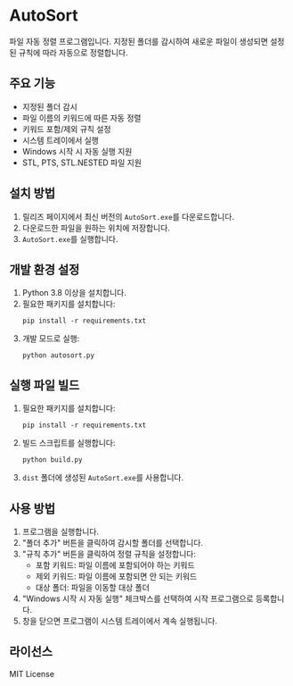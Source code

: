 # AutoSort

파일 자동 정렬 프로그램입니다. 지정된 폴더를 감시하여 새로운 파일이 생성되면 설정된 규칙에 따라 자동으로 정렬합니다.

## 주요 기능

- 지정된 폴더 감시
- 파일 이름의 키워드에 따른 자동 정렬
- 키워드 포함/제외 규칙 설정
- 시스템 트레이에서 실행
- Windows 시작 시 자동 실행 지원
- STL, PTS, STL.NESTED 파일 지원

## 설치 방법

1. 릴리즈 페이지에서 최신 버전의 `AutoSort.exe`를 다운로드합니다.
2. 다운로드한 파일을 원하는 위치에 저장합니다.
3. `AutoSort.exe`를 실행합니다.

## 개발 환경 설정

1. Python 3.8 이상을 설치합니다.
2. 필요한 패키지를 설치합니다:
   ```
   pip install -r requirements.txt
   ```
3. 개발 모드로 실행:
   ```
   python autosort.py
   ```

## 실행 파일 빌드

1. 필요한 패키지를 설치합니다:
   ```
   pip install -r requirements.txt
   ```
2. 빌드 스크립트를 실행합니다:
   ```
   python build.py
   ```
3. `dist` 폴더에 생성된 `AutoSort.exe`를 사용합니다.

## 사용 방법

1. 프로그램을 실행합니다.
2. "폴더 추가" 버튼을 클릭하여 감시할 폴더를 선택합니다.
3. "규칙 추가" 버튼을 클릭하여 정렬 규칙을 설정합니다:
   - 포함 키워드: 파일 이름에 포함되어야 하는 키워드
   - 제외 키워드: 파일 이름에 포함되면 안 되는 키워드
   - 대상 폴더: 파일을 이동할 대상 폴더
4. "Windows 시작 시 자동 실행" 체크박스를 선택하여 시작 프로그램으로 등록합니다.
5. 창을 닫으면 프로그램이 시스템 트레이에서 계속 실행됩니다.

## 라이선스

MIT License 